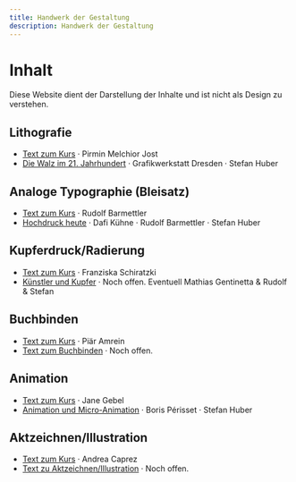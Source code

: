 ```yaml
---
title: Handwerk der Gestaltung
description: Handwerk der Gestaltung
---
```




# Inhalt


Diese Website dient der Darstellung der Inhalte und ist nicht als Design zu verstehen.  


## Lithografie
* [Text zum Kurs](./lithografie/) · Pirmin Melchior Jost
* [Die Walz im 21. Jahrhundert](./walz/) · Grafikwerkstatt Dresden · Stefan Huber

## Analoge Typographie (Bleisatz)
* [Text zum Kurs](./typographie/) · Rudolf Barmettler
* [Hochdruck heute](./hochdruck/) · Dafi Kühne · Rudolf Barmettler · Stefan Huber


## Kupferdruck/Radierung
* [Text zum Kurs](./tiefdruck/) · Franziska Schiratzki
* [Künstler und Kupfer](./kupfer/) · Noch offen. Eventuell Mathias Gentinetta & Rudolf & Stefan

## Buchbinden
* [Text zum Kurs](./buchbinden/) · Piär Amrein
* [Text zum Buchbinden](./buchbinden-text/) · Noch offen.

## Animation
* [Text zum Kurs](./animation/) · Jane Gebel
* [Animation und Micro-Animation](./micro-animation/) · Boris Périsset · Stefan Huber

## Aktzeichnen/Illustration
* [Text zum Kurs](./illustration/) · Andrea Caprez
* [Text zu Aktzeichnen/Illustration](./illustration-text/) · Noch offen.
